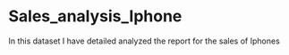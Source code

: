 # Sales_analysis_Iphone
In this dataset I have detailed analyzed the report for the sales of Iphones
